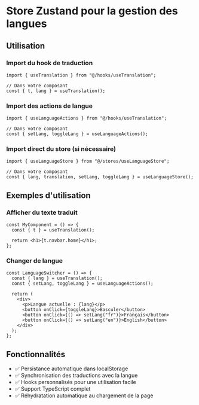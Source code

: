 # Store Zustand pour la gestion des langues

## Utilisation

### Import du hook de traduction

```tsx
import { useTranslation } from "@/hooks/useTranslation";

// Dans votre composant
const { t, lang } = useTranslation();
```

### Import des actions de langue

```tsx
import { useLanguageActions } from "@/hooks/useTranslation";

// Dans votre composant
const { setLang, toggleLang } = useLanguageActions();
```

### Import direct du store (si nécessaire)

```tsx
import { useLanguageStore } from "@/stores/useLanguageStore";

// Dans votre composant
const { lang, translation, setLang, toggleLang } = useLanguageStore();
```

## Exemples d'utilisation

### Afficher du texte traduit

```tsx
const MyComponent = () => {
  const { t } = useTranslation();

  return <h1>{t.navbar.home}</h1>;
};
```

### Changer de langue

```tsx
const LanguageSwitcher = () => {
  const { lang } = useTranslation();
  const { setLang, toggleLang } = useLanguageActions();

  return (
    <div>
      <p>Langue actuelle : {lang}</p>
      <button onClick={toggleLang}>Basculer</button>
      <button onClick={() => setLang("fr")}>Français</button>
      <button onClick={() => setLang("en")}>English</button>
    </div>
  );
};
```

## Fonctionnalités

- ✅ Persistance automatique dans localStorage
- ✅ Synchronisation des traductions avec la langue
- ✅ Hooks personnalisés pour une utilisation facile
- ✅ Support TypeScript complet
- ✅ Réhydratation automatique au chargement de la page
